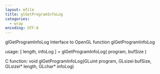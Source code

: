 ```yaml
---
layout: mfile
title: glGetProgramInfoLog
categories:
  - wrap
encoding: UTF-8
---
```


glGetProgramInfoLog  Interface to OpenGL function glGetProgramInfoLog

usage:  [ length, infoLog ] = glGetProgramInfoLog( program, bufSize )

C function:  void glGetProgramInfoLog(GLuint program, GLsizei bufSize, GLsizei\* length, GLchar\* infoLog)